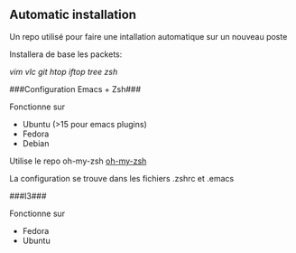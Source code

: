 Automatic installation
------------

Un repo utilisé pour faire une intallation automatique sur un nouveau poste

Installera de base les packets:

*vim vlc git htop iftop tree zsh*

###Configuration Emacs + Zsh###
 
Fonctionne sur
* Ubuntu (>15 pour emacs plugins)
* Fedora
* Debian

Utilise le repo oh-my-zsh [oh-my-zsh](https://github.com/exocen/oh-my-zsh.git)

La configuration se trouve dans les fichiers .zshrc et .emacs

###I3###

Fonctionne sur
* Fedora
* Ubuntu
